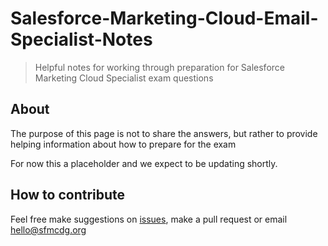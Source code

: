 # Salesforce-Marketing-Cloud-Email-Specialist-Notes
> Helpful notes for working through preparation for Salesforce Marketing Cloud Specialist exam questions

## About

The purpose of this page is not to share the answers, but rather to provide helping information about how to prepare for the exam

For now this a placeholder and we expect to be updating shortly.

## How to contribute

Feel free make suggestions on [issues](https://github.com/sfmcdg/Salesforce-Marketing-Cloud-Email-Specialist-Notes), make a pull request or email hello@sfmcdg.org

